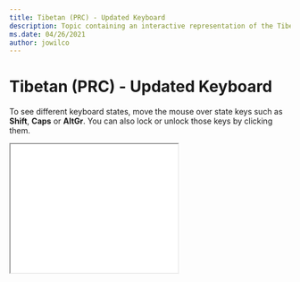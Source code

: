 ```yaml
--- 
title: Tibetan (PRC) - Updated Keyboard 
description: Topic containing an interactive representation of the Tibetan (PRC) - Updated Keyboard 
ms.date: 04/26/2021 
author: jowilco 
--- 
```

 
# Tibetan (PRC) - Updated Keyboard 
 
To see different keyboard states, move the mouse over state keys such as **Shift**, **Caps** or **AltGr**. You can also lock or unlock those keys by clicking them. 
 
<iframe src="kbdtiprd.html" height="230"></iframe> 
